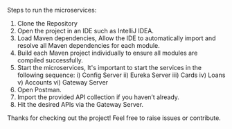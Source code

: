 Steps to run the microservices:
1. Clone the Repository
2. Open the project in an IDE such as IntelliJ IDEA.
3. Load Maven dependencies, Allow the IDE to automatically import and resolve all Maven dependencies for each module.
4. Build each Maven project individually to ensure all modules are compiled successfully.
5. Start the microservices, It's important to start the services in the following sequence:
  i) Config Server
  ii) Eureka Server
  iii) Cards
  iv) Loans
  v) Accounts
  vi) Gateway Server
6. Open Postman.
7. Import the provided API collection if you haven’t already.
8. Hit the desired APIs via the Gateway Server.

Thanks for checking out the project! Feel free to raise issues or contribute.
